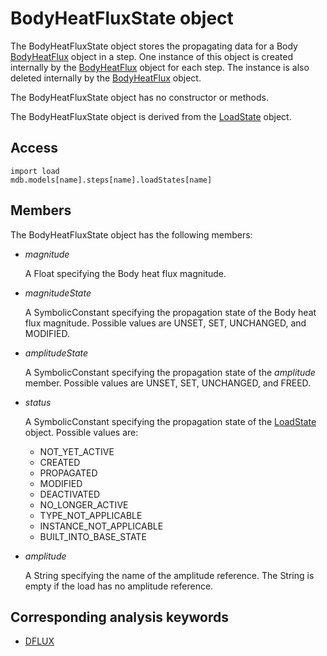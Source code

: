 # BodyHeatFluxState object

The BodyHeatFluxState object stores the propagating data for a Body [BodyHeatFlux](https://help.3ds.com/2022/english/DSSIMULIA_Established/SIMACAEKERRefMap/simaker-c-bodyheatfluxpyc.htm?ContextScope=all) object in a step. One instance of this object is created internally by the [BodyHeatFlux](https://help.3ds.com/2022/english/DSSIMULIA_Established/SIMACAEKERRefMap/simaker-c-bodyheatfluxpyc.htm?ContextScope=all) object for each step. The instance is also deleted internally by the [BodyHeatFlux](https://help.3ds.com/2022/english/DSSIMULIA_Established/SIMACAEKERRefMap/simaker-c-bodyheatfluxpyc.htm?ContextScope=all) object.

The BodyHeatFluxState object has no constructor or methods.

The BodyHeatFluxState object is derived from the [LoadState](https://help.3ds.com/2022/english/DSSIMULIA_Established/SIMACAEKERRefMap/simaker-c-loadstatepyc.htm?ContextScope=all) object.

## Access

```
import load
mdb.models[name].steps[name].loadStates[name]
```

## Members

The BodyHeatFluxState object has the following members:

- *magnitude*

  A Float specifying the Body heat flux magnitude.

- *magnitudeState*

  A SymbolicConstant specifying the propagation state of the Body heat flux magnitude. Possible values are UNSET, SET, UNCHANGED, and MODIFIED.

- *amplitudeState*

  A SymbolicConstant specifying the propagation state of the *amplitude* member. Possible values are UNSET, SET, UNCHANGED, and FREED.

- *status*

  A SymbolicConstant specifying the propagation state of the [LoadState](https://help.3ds.com/2022/english/DSSIMULIA_Established/SIMACAEKERRefMap/simaker-c-loadstatepyc.htm?ContextScope=all) object. Possible values are:

  - NOT_YET_ACTIVE
  - CREATED
  - PROPAGATED
  - MODIFIED
  - DEACTIVATED
  - NO_LONGER_ACTIVE
  - TYPE_NOT_APPLICABLE
  - INSTANCE_NOT_APPLICABLE
  - BUILT_INTO_BASE_STATE

- *amplitude*

  A String specifying the name of the amplitude reference. The String is empty if the load has no amplitude reference.



## Corresponding analysis keywords

- [DFLUX](https://help.3ds.com/2022/english/DSSIMULIA_Established/SIMACAEKEYRefMap/simakey-r-dflux.htm?ContextScope=all#simakey-r-dflux)
